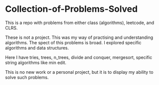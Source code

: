 # Collection-of-Problems-Solved
This is a repo with problems from either class (algorithms), leetcode, and CLRS.

These is not a project. This was my way of practising and understanding algorithms. 
The spect of this problems is broad. I explored specific algorithms and data structures. 

Here I have tries, trees, n_trees, divide and conquer, mergesort, specific string algorithms like min edit. 

This is no new work or a personal project, but it is to display my ability to solve such problems. 
